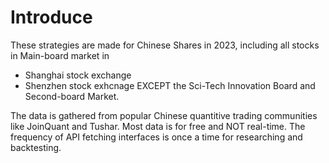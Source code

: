 # Introduce

These strategies are made for Chinese Shares in 2023, including all stocks in Main-board market in
- Shanghai stock exchange
- Shenzhen stock exhcnage
EXCEPT the Sci-Tech Innovation Board and Second-board Market.

The data is gathered from popular Chinese quantitive trading communities like JoinQuant and Tushar. Most data is for free and NOT real-time. The frequency of API fetching interfaces is once a time for researching and backtesting.


